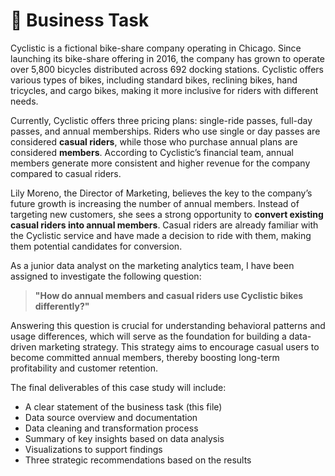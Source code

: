 # 📌 Business Task
Cyclistic is a fictional bike-share company operating in Chicago. Since launching its bike-share offering in 2016, the company has grown to operate over 5,800 bicycles distributed across 692 docking stations. Cyclistic offers various types of bikes, including standard bikes, reclining bikes, hand tricycles, and cargo bikes, making it more inclusive for riders with different needs.

Currently, Cyclistic offers three pricing plans: single-ride passes, full-day passes, and annual memberships. Riders who use single or day passes are considered **casual riders**, while those who purchase annual plans are considered **members**. According to Cyclistic’s financial team, annual members generate more consistent and higher revenue for the company compared to casual riders.

Lily Moreno, the Director of Marketing, believes the key to the company’s future growth is increasing the number of annual members. Instead of targeting new customers, she sees a strong opportunity to **convert existing casual riders into annual members**. Casual riders are already familiar with the Cyclistic service and have made a decision to ride with them, making them potential candidates for conversion.

As a junior data analyst on the marketing analytics team, I have been assigned to investigate the following question:

> **"How do annual members and casual riders use Cyclistic bikes differently?"**

Answering this question is crucial for understanding behavioral patterns and usage differences, which will serve as the foundation for building a data-driven marketing strategy. This strategy aims to encourage casual users to become committed annual members, thereby boosting long-term profitability and customer retention.

The final deliverables of this case study will include:
- A clear statement of the business task (this file)
- Data source overview and documentation
- Data cleaning and transformation process
- Summary of key insights based on data analysis
- Visualizations to support findings
- Three strategic recommendations based on the results
  
